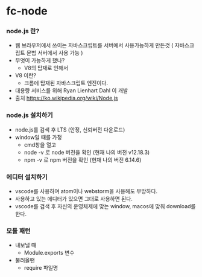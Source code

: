 # fc-node

### node.js 란?

- 웹 브라우저에서 쓰이는 자바스크립트를 서버에서 사용가능하게 만든것 ( 자바스크립트 문법 서버에서 사용 가능 )
- 무엇이 가능하게 했나? 
  - V8의 탑재로 인해서
- V8 이란? 
  - 크롬에 탑재된 자바스크립트 엔진이다.
- 대용량 서비스를 위해 Ryan Lienhart Dahl 이 개발
- 출처 https://ko.wikipedia.org/wiki/Node.js

### node.js 설치하기

- node.js를 검색 후 LTS (안정, 신뢰버전 다운로드)
- window일 때를 가정
  - cmd창을 열고 
  - node -v 로 node 버전을 확인 (현재 나의 버전 v12.18.3)
  - npm -v 로 npm 버전을 확인 (현재 나의 버전 6.14.6)

### 에디터 설치하기

- vscode를 사용하며 atom이나 webstorm을 사용해도 무방하다.
- 사용하고 있는 에디터가 있으면 그대로 사용하면 된다.
- vscode를 검색 후 자신의 운영체제에 맞는 window, macos에 맞춰 download를 한다.

### 모듈 패턴

- 내보낼 때
  - Module.exports 변수
- 불러올땐
  - require 파일명